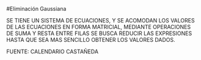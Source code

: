 #Eliminación Gaussiana

SE TIENE UN SISTEMA DE ECUACIONES, Y SE ACOMODAN LOS VALORES DE LAS ECUACIONES EN FORMA MATRICIAL, MEDIANTE OPERACIONES DE SUMA Y RESTA ENTRE FILAS SE BUSCA REDUCIR LAS EXPRESIONES HASTA QUE SEA MAS SENCILLO OBTENER LOS VALORES DADOS.

FUENTE: CALENDARIO CASTAÑEDA
